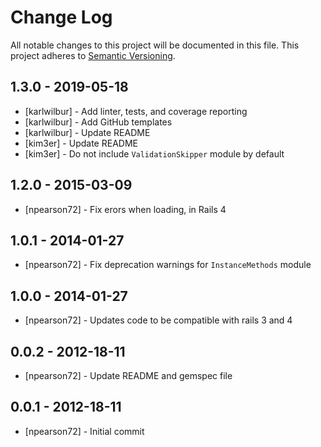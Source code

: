 # Change Log

All notable changes to this project will be documented in this file.
This project adheres to [Semantic Versioning](http://semver.org/).

## 1.3.0 - 2019-05-18

* [karlwilbur] - Add linter, tests, and coverage reporting
* [karlwilbur] - Add GitHub templates
* [karlwilbur] - Update README
* [kim3er]     - Update README
* [kim3er]     - Do not include `ValidationSkipper` module by default

## 1.2.0 - 2015-03-09

* [npearson72] - Fix erors when loading, in Rails 4

## 1.0.1 - 2014-01-27

* [npearson72] - Fix deprecation warnings for `InstanceMethods` module

## 1.0.0 - 2014-01-27

* [npearson72] - Updates code to be compatible with rails 3 and 4

## 0.0.2 - 2012-18-11

* [npearson72] - Update README and gemspec file

## 0.0.1 - 2012-18-11

* [npearson72] - Initial commit
